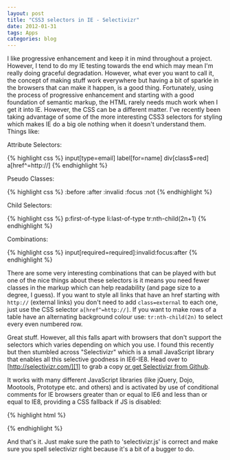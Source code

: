 ```yaml
---
layout: post
title: "CSS3 selectors in IE - Selectivizr"
date: 2012-01-31
tags: Apps
categories: blog
---
```


I like progressive enhancement and keep it in mind throughout a project. However, I tend to do my IE testing towards the end which may mean I'm really doing graceful degradation. However, what ever you want to call it, the concept of making stuff work everywhere but having a bit of sparkle in the browsers that can make it happen, is a good thing. Fortunately, using the process of progressive enhancement and starting with a good foundation of semantic markup, the HTML rarely needs much work when I get it into IE. However, the CSS can be a different matter. I've recently been taking advantage of some of the more interesting CSS3 selectors for styling which makes IE do a big ole nothing when it doesn't understand them. Things like: 

Attribute Selectors: 

{% highlight css %}
input[type=email]
label[for=name]
div[class$=red]
a[href^=http://]
{% endhighlight %}

Pseudo Classes: 

{% highlight css %}
:before
:after
:invalid
:focus
:not
{% endhighlight %}

Child Selectors: 

{% highlight css %}
p:first-of-type 
li:last-of-type
tr:nth-child(2n+1)
{% endhighlight %}

Combinations: 

{% highlight css %}
input[required=required]:invalid:focus:after
{% endhighlight %}

There are some very interesting combinations that can be played with but one of the nice things about these selectors is it means you need fewer classes in the markup which can help readability (and page size to a degree, I guess). If you want to style all links that have an href starting with `http://` (external links) you don't need to add `class=external` to each one, just use the CSS selector `a[href^=http://]`.  If you want to make rows of a table have an alternating background colour use: `tr:nth-child(2n)` to select every even numbered row. 

Great stuff. However, all this falls apart with browsers that don't support the selectors which varies depending on which you use. I found this recently but then stumbled across "Selectivizr" which is a small JavaScript library that enables all this selective goodness in IE6-IE8. Head over to [http://selectivizr.com/][1] to grab a copy [or get Selectivizr from Github][2]. 

It works with many different JavaScript libraries (like jQuery, Dojo, Mootools, Prototype etc. and others) and is activated by use of conditional comments for IE browsers greater than or equal to IE6 and less than or equal to IE8, providing a CSS fallback if JS is disabled: 

{% highlight html %}
<!--[if (gte IE 6)&(lte IE 8)]> 
<script type="text/javascript" src="selectivizr.js"></script> 
<noscript><link rel="stylesheet" href="[fallback css]" /></noscript> 
<![endif]-->
{% endhighlight %}

 [1]: http://selectivizr.com
 [2]: https://github.com/keithclark/selectivizr 
 
 And that's it. Just make sure the path to 'selectivizr.js' is correct and make sure you spell selectivizr right because it's a bit of a bugger to do.
